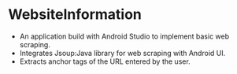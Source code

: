 # WebsiteInformation
- An application build with Android Studio to implement basic web scraping.
- Integrates Jsoup:Java library for web scraping with Android UI. 
- Extracts anchor tags of the URL entered by the user. 
